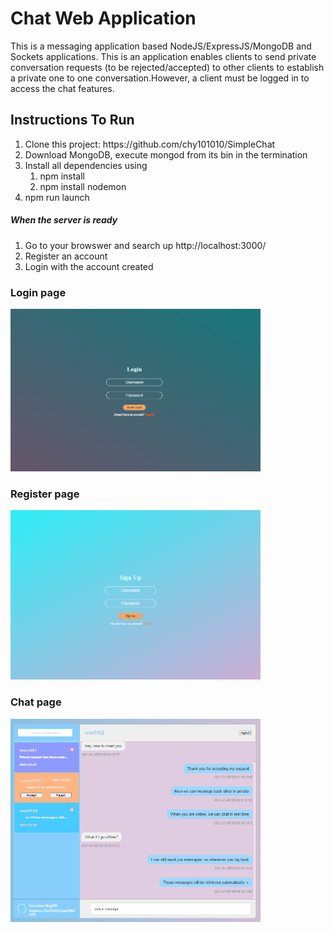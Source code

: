 <h1> Chat Web Application </h1>
This is a messaging application based NodeJS/ExpressJS/MongoDB and Sockets applications. This is an application enables clients to send private conversation requests (to be rejected/accepted) to other clients to establish a private one to one conversation.However, a client must be logged in to access the chat features. 

<h2> Instructions To Run </h2>
<ol> 
  <li>Clone this project: https://github.com/chy101010/SimpleChat</li>
  <li>Download MongoDB, execute mongod from its bin in the termination</li>
  <li>Install all dependencies using <ol> <li> npm install </li> <li> npm install nodemon </li> </ol> </li>  
  <li>npm run launch</li>
</ol>

<h5> When the server is ready </h5>
<ol>
  <li>Go to your browswer and search up http://localhost:3000/</li>
  <li>Register an account</li>
  <li>Login with the account created</li>
</ol>



<h3> Login page </h3>
<img src = "readme/login.png" width = 400>
<h3> Register page </h3>
<img src = "readme/register.png" width = 400>
<h3> Chat page </h3>
<img src = "readme/chat.png" width = 400>


